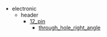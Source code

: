* electronic
  * header
    * [12_pin](electronic/header/12_pin)
      * [through_hole_right_angle](electronic/header/12_pin/through_hole_right_angle)
